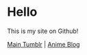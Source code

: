 <h1>Hello</h1>
This is my site on Github!

<a href="https://todorokiscute.tumblr.com/tagged/blscoding" target="_blank">Main Tumblr</a> | <a href="https://bishonenlover.tumblr.com" target="_blank">Anime Blog</a>
